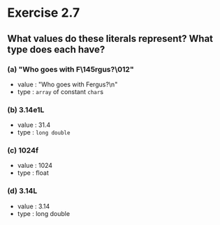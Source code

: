# Exercise 2.7
## What values do these literals represent? What type does each have?
### (a) "Who goes with F\145rgus?\012"
- value : "Who goes with Fergus?\n"
- type : `array` of constant `char`s
### (b) 3.14e1L
- value : 31.4
- type : `long double`
### (c) 1024f
- value : 1024
- type : float
### (d) 3.14L
- value : 3.14
- type : long double